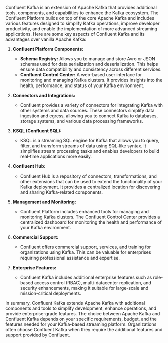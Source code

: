 Confluent Kafka is an extension of Apache Kafka that provides additional tools, components, and capabilities to enhance the Kafka ecosystem. The Confluent Platform builds on top of the core Apache Kafka and includes various features designed to simplify Kafka operations, improve developer productivity, and enable the implementation of more advanced streaming applications. Here are some key aspects of Confluent Kafka and its advantages over vanilla Apache Kafka:

1. **Confluent Platform Components:**
   - **Schema Registry:** Allows you to manage and store Avro or JSON schemas used for data serialization and deserialization. This helps ensure data compatibility and consistency across different services.
   - **Confluent Control Center:** A web-based user interface for monitoring and managing Kafka clusters. It provides insights into the health, performance, and status of your Kafka environment.

2. **Connectors and Integrations:**
   - Confluent provides a variety of connectors for integrating Kafka with other systems and data sources. These connectors simplify data ingestion and egress, allowing you to connect Kafka to databases, storage systems, and various data processing frameworks.

3. **KSQL (Confluent SQL):**
   - KSQL is a streaming SQL engine for Kafka that allows you to query, filter, and transform streams of data using SQL-like syntax. It simplifies stream processing tasks and enables developers to build real-time applications more easily.

4. **Confluent Hub:**
   - Confluent Hub is a repository of connectors, transformations, and other extensions that can be used to extend the functionality of your Kafka deployment. It provides a centralized location for discovering and sharing Kafka-related components.

5. **Management and Monitoring:**
   - Confluent Platform includes enhanced tools for managing and monitoring Kafka clusters. The Confluent Control Center provides a centralized dashboard for monitoring the health and performance of your Kafka environment.

6. **Commercial Support:**
   - Confluent offers commercial support, services, and training for organizations using Kafka. This can be valuable for enterprises requiring professional assistance and expertise.

7. **Enterprise Features:**
   - Confluent Kafka includes additional enterprise features such as role-based access control (RBAC), multi-datacenter replication, and security enhancements, making it suitable for large-scale and mission-critical deployments.

In summary, Confluent Kafka extends Apache Kafka with additional components and tools to simplify development, enhance operations, and provide enterprise-grade features. The choice between Apache Kafka and Confluent Kafka depends on your specific requirements, budget, and the features needed for your Kafka-based streaming platform. Organizations often choose Confluent Kafka when they require the additional features and support provided by Confluent.

